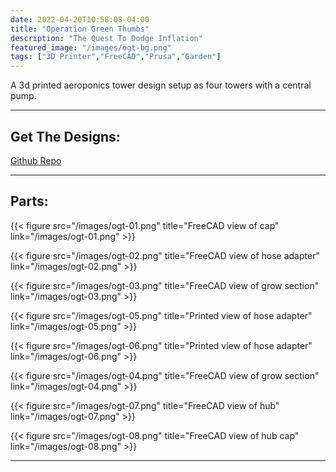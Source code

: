 ```yaml
---
date: 2022-04-20T10:58:08-04:00
title: "Operation Green Thumbs"
description: "The Quest To Dodge Inflation"
featured_image: "/images/ogt-bg.png"
tags: ["3D Printer","FreeCAD","Prusa","Garden"]
---
```


A 3d printed aeroponics tower design setup as four towers with a central pump.

<!--more-->

___

## Get The Designs:
[Github Repo](https://github.com/rassweiler/CAD-Library)

___

## Parts:

{{< figure src="/images/ogt-01.png" title="FreeCAD view of cap" link="/images/ogt-01.png" >}}

{{< figure src="/images/ogt-02.png" title="FreeCAD view of hose adapter" link="/images/ogt-02.png" >}}

{{< figure src="/images/ogt-03.png" title="FreeCAD view of grow section" link="/images/ogt-03.png" >}}

{{< figure src="/images/ogt-05.png" title="Printed view of hose adapter" link="/images/ogt-05.png" >}}

{{< figure src="/images/ogt-06.png" title="Printed view of hose adapter" link="/images/ogt-06.png" >}}

{{< figure src="/images/ogt-04.png" title="FreeCAD view of grow section" link="/images/ogt-04.png" >}}

{{< figure src="/images/ogt-07.png" title="FreeCAD view of hub" link="/images/ogt-07.png" >}}

{{< figure src="/images/ogt-08.png" title="FreeCAD view of hub cap" link="/images/ogt-08.png" >}}

___
